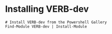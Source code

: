 # Installing VERB-dev

    # Install VERB-dev from the Powershell Gallery
    Find-Module VERB-dev | Install-Module
